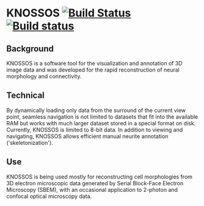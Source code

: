 # KNOSSOS [![Build Status](https://travis-ci.org/knossos-project/knossos.svg?branch=master)](https://travis-ci.org/knossos-project/knossos) [![Build status](https://ci.appveyor.com/api/projects/status/08fm7d42osdepy8d/branch/master?svg=true)](https://ci.appveyor.com/project/al3xst/knossos-r575n/branch/master)

## Background
KNOSSOS is a software tool for the visualization and annotation of 3D image data and was developed for the rapid reconstruction of neural morphology and connectivity.

## Technical
By dynamically loading only data from the surround of the current view point, seamless navigation is not limited to datasets that fit into the available RAM but works with much larger dataset stored in a special format on disk. Currently, KNOSSOS is limited to 8-bit data. In addition to viewing and navigating, KNOSSOS allows efficient manual neurite annotation ('skeletonization').

## Use
KNOSSOS is being used mostly for reconstructing cell morphologies from 3D electron microscopic data generated by Serial Block-Face Electron Microscopy (SBEM), with an occasional application to 2-photon and confocal optical microscopy data.
